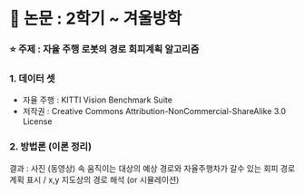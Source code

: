 # 🥇 논문 : 2학기 ~ 겨울방학
### :star: 주제 : 자율 주행 로봇의 경로 회피계획 알고리즘
### 1. 데이터 셋

- 자율 주행 : KITTI Vision Benchmark Suite
- 저작권 : Creative Commons Attribution-NonCommercial-ShareAlike 3.0 License

### 2. 방법론 (이론 정리)

결과 : 사진 (동영상) 속 움직이는 대상의 예상 경로와 자율주행차가 갈수 있는 회피 경로 계획 표시 / x,y 지도상의 경로 해석 (or 시뮬레이션)

